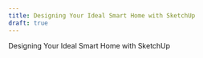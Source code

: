 ```yaml
---
title: Designing Your Ideal Smart Home with SketchUp
draft: true
---
```

Designing Your Ideal Smart Home with SketchUp
